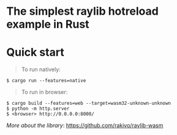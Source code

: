 # The simplest raylib hotreload example in Rust

# Quick start
> To run natively:
```console
$ cargo run --features=native
```

> To run in browser:
```console
$ cargo build --features=web --target=wasm32-unknown-unknown
$ python -m http.server
$ <browser> http://0.0.0.0:8000/
```

*More about the library*: <https://github.com/rakivo/raylib-wasm>
